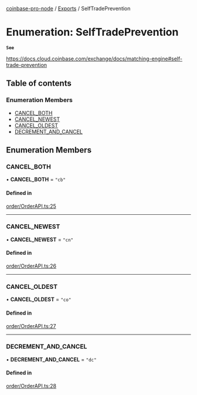 [coinbase-pro-node](../README.md) / [Exports](../modules.md) / SelfTradePrevention

# Enumeration: SelfTradePrevention

**`See`**

https://docs.cloud.coinbase.com/exchange/docs/matching-engine#self-trade-prevention

## Table of contents

### Enumeration Members

- [CANCEL_BOTH](SelfTradePrevention.md#cancel_both)
- [CANCEL_NEWEST](SelfTradePrevention.md#cancel_newest)
- [CANCEL_OLDEST](SelfTradePrevention.md#cancel_oldest)
- [DECREMENT_AND_CANCEL](SelfTradePrevention.md#decrement_and_cancel)

## Enumeration Members

### CANCEL_BOTH

• **CANCEL_BOTH** = `"cb"`

#### Defined in

[order/OrderAPI.ts:25](https://github.com/bennycode/coinbase-pro-node/blob/2016513/src/order/OrderAPI.ts#L25)

---

### CANCEL_NEWEST

• **CANCEL_NEWEST** = `"cn"`

#### Defined in

[order/OrderAPI.ts:26](https://github.com/bennycode/coinbase-pro-node/blob/2016513/src/order/OrderAPI.ts#L26)

---

### CANCEL_OLDEST

• **CANCEL_OLDEST** = `"co"`

#### Defined in

[order/OrderAPI.ts:27](https://github.com/bennycode/coinbase-pro-node/blob/2016513/src/order/OrderAPI.ts#L27)

---

### DECREMENT_AND_CANCEL

• **DECREMENT_AND_CANCEL** = `"dc"`

#### Defined in

[order/OrderAPI.ts:28](https://github.com/bennycode/coinbase-pro-node/blob/2016513/src/order/OrderAPI.ts#L28)

